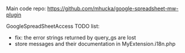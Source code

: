 Main code repo: https://github.com/mhucka/google-spreadsheet-mw-plugin

GoogleSpreadSheetAccess TODO list:

- fix: the error strings returned by query_gs are lost
- store messages and their documentation in MyExtension.i18n.php
